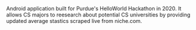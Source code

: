 Android application built for Purdue's HelloWorld Hackathon in 2020. It allows CS majors to reesearch about potential CS universities by providing updated average stastics scraped live from niche.com. 
